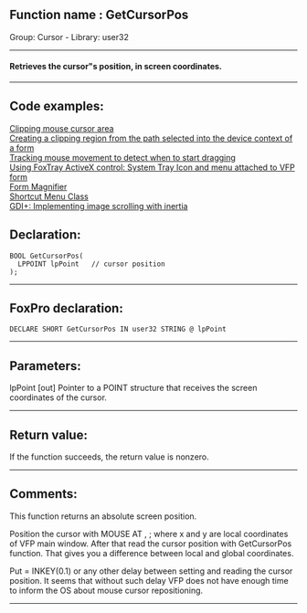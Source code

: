 
## Function name : GetCursorPos
Group: Cursor - Library: user32    
***  


#### Retrieves the cursor"s position, in screen coordinates.
***  


## Code examples:
[Clipping mouse cursor area](../../samples/sample_080.md)  
[Creating a clipping region from the path selected into the device context of a form](../../samples/sample_144.md)  
[Tracking mouse movement to detect when to start dragging](../../samples/sample_281.md)  
[Using FoxTray ActiveX control: System Tray Icon and menu attached to VFP form](../../samples/sample_336.md)  
[Form Magnifier](../../samples/sample_414.md)  
[Shortcut Menu Class](../../samples/sample_419.md)  
[GDI+: Implementing image scrolling with inertia](../../samples/sample_595.md)  

## Declaration:
```foxpro  
BOOL GetCursorPos(
  LPPOINT lpPoint   // cursor position
);  
```  
***  


## FoxPro declaration:
```foxpro  
DECLARE SHORT GetCursorPos IN user32 STRING @ lpPoint  
```  
***  


## Parameters:
lpPoint 
[out] Pointer to a POINT structure that receives the screen coordinates of the cursor.  
***  


## Return value:
If the function succeeds, the return value is nonzero.  
***  


## Comments:
This function returns an absolute screen position.   
  
Position the cursor with MOUSE AT <y>, <x>; where x and y are local coordinates of VFP main window. After that read the cursor position with GetCursorPos function. That gives you a difference between local and global coordinates.  
  
Put = INKEY(0.1) or any other delay between setting and reading the cursor position. It seems that without such delay VFP does not have enough time to inform the OS about mouse cursor repositioning.  
  
***  

